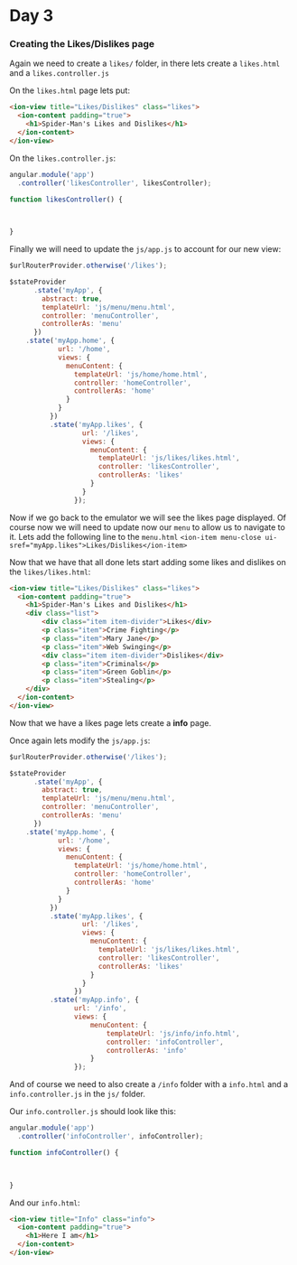 # Day 3

### Creating the Likes/Dislikes page

Again we need to create a `likes/` folder, in there lets create a `likes.html` and a `likes.controller.js`

On the `likes.html` page lets put:
```html
<ion-view title="Likes/Dislikes" class="likes">
  <ion-content padding="true">
    <h1>Spider-Man's Likes and Dislikes</h1>
  </ion-content>
</ion-view>
```

On the `likes.controller.js`:
```javascript
angular.module('app')
  .controller('likesController', likesController);

function likesController() {

  

}
```

Finally we will need to update the `js/app.js` to account for our new view:
```javascript
$urlRouterProvider.otherwise('/likes');

$stateProvider
      .state('myApp', {
        abstract: true,
        templateUrl: 'js/menu/menu.html',
        controller: 'menuController',
        controllerAs: 'menu'
      })
    .state('myApp.home', {
            url: '/home',
            views: {
              menuContent: {
                templateUrl: 'js/home/home.html',
                controller: 'homeController',
                controllerAs: 'home'
              }
            }
          })
          .state('myApp.likes', {
                  url: '/likes',
                  views: {
                    menuContent: {
                      templateUrl: 'js/likes/likes.html',
                      controller: 'likesController',
                      controllerAs: 'likes'
                    }
                  }
                });
```

Now if we go back to the emulator we will see the likes page displayed. Of course now we will need to update now our `menu` to allow us to navigate to it.
Lets add the following line to the `menu.html`
`<ion-item menu-close ui-sref="myApp.likes">Likes/Dislikes</ion-item>`

Now that we have that all done lets start adding some likes and dislikes on the `likes/likes.html`:
```html
<ion-view title="Likes/Dislikes" class="likes">
  <ion-content padding="true">
    <h1>Spider-Man's Likes and Dislikes</h1>
    <div class="list">
        <div class="item item-divider">Likes</div>
        <p class="item">Crime Fighting</p>
        <p class="item">Mary Jane</p>
        <p class="item">Web Swinging</p>
        <div class="item item-divider">Dislikes</div>
        <p class="item">Criminals</p>
        <p class="item">Green Goblin</p>
        <p class="item">Stealing</p>
    </div>
  </ion-content>
</ion-view>
```

Now that we have a likes page lets create a __info__ page.

Once again lets modify the `js/app.js`:
```javascript
$urlRouterProvider.otherwise('/likes');

$stateProvider
      .state('myApp', {
        abstract: true,
        templateUrl: 'js/menu/menu.html',
        controller: 'menuController',
        controllerAs: 'menu'
      })
    .state('myApp.home', {
            url: '/home',
            views: {
              menuContent: {
                templateUrl: 'js/home/home.html',
                controller: 'homeController',
                controllerAs: 'home'
              }
            }
          })
          .state('myApp.likes', {
                  url: '/likes',
                  views: {
                    menuContent: {
                      templateUrl: 'js/likes/likes.html',
                      controller: 'likesController',
                      controllerAs: 'likes'
                    }
                  }
                })
          .state('myApp.info', {
                url: '/info',
                views: {
                    menuContent: {
                        templateUrl: 'js/info/info.html',
                        controller: 'infoController',
                        controllerAs: 'info'
                    }
                });
```

And of course we need to also create a `/info` folder with a `info.html` and a `info.controller.js` in the `js/` folder.

Our `info.controller.js` should look like this:
```javascript
angular.module('app')
  .controller('infoController', infoController);

function infoController() {

  

}
```

And our `info.html`:
```html
<ion-view title="Info" class="info">
  <ion-content padding="true">
    <h1>Here I am</h1>
  </ion-content>
</ion-view>
```